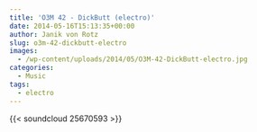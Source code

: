 ```yaml
---
title: 'O3M 42 - DickButt (electro)'
date: 2014-05-16T15:13:35+00:00
author: Janik von Rotz
slug: o3m-42-dickbutt-electro
images:
  - /wp-content/uploads/2014/05/O3M-42-DickButt-electro.jpg
categories:
  - Music
tags:
  - electro
---
```

{{< soundcloud 25670593 >}}
